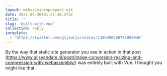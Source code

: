 ```yaml
---
layout: miksa/micropubpost.njk
date: 2021-04-26T01:57:30.473Z
title: ''
slug: 'built-with-vue'
collection: reply
inreplyto:
  - 'https://twitter.com/gijswijs/status/1386498290791890946'
---
```

By the way that static site generator you see in action in that post (https://www.gijsvandam.nl/post/image-conversion-resizing-and-compression-with-webassembly/) was entirely built with Vue. I thought you might like that. [](https://brid.gy/publish/twitter)